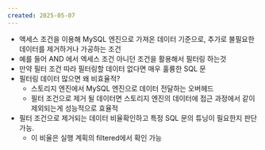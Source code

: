 ```yaml
---
created: 2025-05-07
---
```

- 액세스 조건을 이용해 MySQL 엔진으로 가져온 데이터 기준으로, 추가로 불필요한 데이터를 제거하거나 가공하는 조건
- 예를 들어 AND 에서 엑세스 조건 아니던 조건을 활용해서 필터링 하는것
- 만약 필터 조건 따라 필터링할 데이터 없다면 매우 훌륭한 SQL 문
- 필터링 데이터 많으면 왜 비효율적?
	- 스토리지 엔진에서 MySQL 엔진으로 데이터 전달하는 오버헤드
	- 필터 조건으로 제거 될 데이터면 스토리지 엔진의 데이터에 접근 과정에서 같이 제외되는게 성능적으로 효율적
- 필터 조건으로 제거되는 데이터 비율확인하고 특정 SQL 문의 튜닝이 필요한지 판단 가능.
	- 이 비율은 실행 계획의 filtered에서 확인 가능